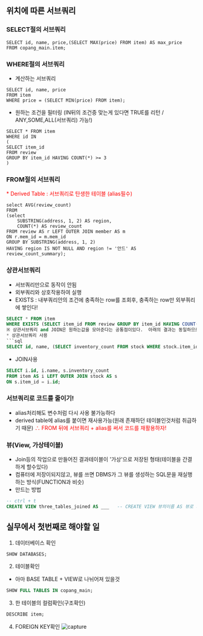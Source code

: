 ## 위치에 따른 서브쿼리
### SELECT절의 서브쿼리  
```MYSQL
SELECT id, name, price,(SELECT MAX(price) FROM item) AS max_price
FROM copang_main.item;
```

### WHERE절의 서브쿼리
* 계산하는 서브쿼리
```MYSQL
SELECT id, name, price
FROM item
WHERE price = (SELECT MIN(price) FROM item);  
```
* 원하는 조건을 필터링 (IN뒤의 조건중 맞는게 있다면 TRUE를 리턴 / ANY,SOME,ALL(서브쿼리) 가능!)
```MYSQL
SELECT * FROM item
WHERE id IN
(
SELECT item_id
FROM review
GROUP BY item_id HAVING COUNT(*) >= 3
)
```
### FROM절의 서브쿼리
<span style="color:red"> * Derived Table : 서브쿼리로 탄생한 테이블 (alias필수) </span>
```MYSQL
select AVG(review_count)
FROM
(select
    SUBSTRING(address, 1, 2) AS region,
    COUNT(*) AS review_count
FROM review AS r LEFT OUTER JOIN member AS m
ON r.mem_id = m.mem_id
GROUP BY SUBSTRING(address, 1, 2)
HAVING region IS NOT NULL AND region != '안드' AS review_count_summary);
```

### 상관서브쿼리 
* 서브쿼리만으로 동작이 안됨
* 외부쿼리와 상호작용하여 실행
* EXISTS : 내부쿼리안의 조건에 충족하는 row를 조회후, 충족하는 row만 외부쿼리에 쌓인다!
```sql
SELECT * FROM item
WHERE EXISTS (SELECT item_id FROM review GROUP BY item_id HAVING COUNT(*) >= 3);
※ 상관서브쿼리 and JOIN은 원하는값을 모아준다는 공통점이있다.  아래의 결과는 동일하므로 뭔하는걸 쓴다
* 상관서브쿼리 사용
```sql
SELECT id, name, (SELECT inventory_count FROM stock WHERE stock.item_id = item.id) FROM item;
```
* JOIN사용
```sql
SELECT i.id, i.name, s.inventory_count
FROM item AS i LEFT OUTER JOIN stock AS s
ON s.item_id = i.id;
```

### 서브쿼리로 코드를 줄이기!
* alias처리해도 변수처럼 다시 사용 불가능하다
* derived table에 alias를 붙이면 재사용가능(원래 존재하던 테이블인것처럼 취급하기 때문)
<span style="color:red"> ∴ FROM 뒤에 서브쿼리 + alias를 써서 코드를 재활용하자! </span>

### 뷰(View, 가상테이블)
* Join등의 작업으로 만들어진 결과테이블이 '가상'으로 저장된 형태(테이블을 간결하게 할수있다)
* 컴퓨터에 저장이되지않고, 뷰를 쓰면 DBMS가 그 뷰를 생성하는 SQL문을 재실행하는 방식(FUNCTION과 비슷)
* 만드는 방법
```sql
-- ctrl + t
CREATE VIEW three_tables_joined AS ___   -- CREATE VIEW 뷰의이름 AS 뷰로 지정할 코드
```

## 실무에서 첫번째로 해야할 일
1. 데이터베이스 확인
```sql
SHOW DATABASES;
```
2. 테이블확인
* 아마 BASE TABLE + VIEW로 나뉘어져 있을것
```sql
SHOW FULL TABLES IN copang_main;
```
3. 한 테이블의 컬럼확인(구조확인)
```sql
DESCRIBE item;
```
4. FOREIGN KEY확인 
![capture](https://github.com/lee-bomi/git-practice-with-CIT/blob/master/foreignkey.JPG)

```
